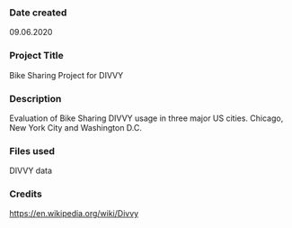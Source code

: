 ### Date created
09.06.2020

### Project Title
Bike Sharing Project for DIVVY

### Description
Evaluation of Bike Sharing DIVVY usage in three major US cities. Chicago, New York City and Washington D.C.

### Files used
DIVVY data

### Credits
https://en.wikipedia.org/wiki/Divvy
